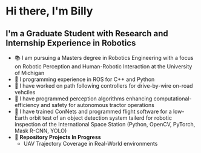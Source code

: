 # Hi there, I'm Billy


## I'm a Graduate Student with Research and Internship Experience in Robotics

* 📚 I am pursuing a Masters degree in Robotics Engineering with a focus on Robotic Perception and Human-Robotic Interaction at the University of Michigan
* :robot: I programming experience in ROS for C++ and Python
* :car: I have worked on path following controllers for drive-by-wire on-road vehciles
* 🚜 I have programmed perception algorithms enhancing computational-efficiency and safety for autonomous tractor operations
* 📡 I have trained ConNets and programmed flight software for a low-Earth orbit test of an object detection system tailerd for robotic inspection of the International Space Station (Python, OpenCV, PyTorch, Mask R-CNN, YOLO)
* 🔧 **Repository Projects In Progress** 
  * UAV Trajectory Coverage in Real-World environments 
